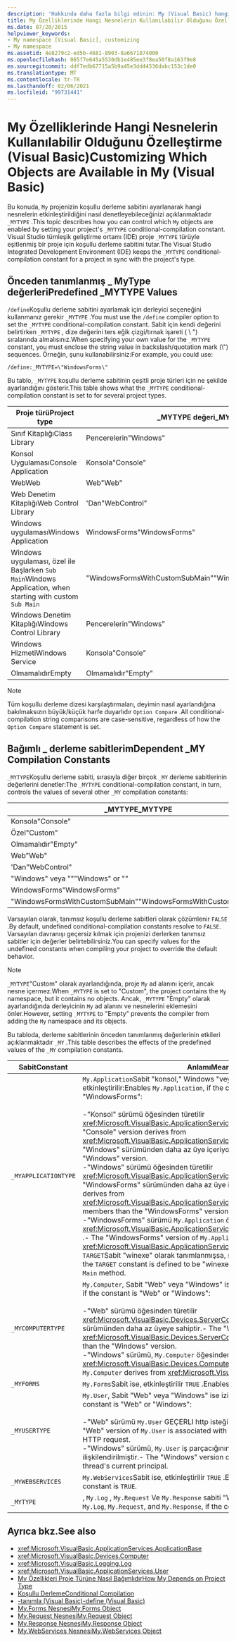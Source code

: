 ```yaml
---
description: 'Hakkında daha fazla bilgi edinin: My (Visual Basic) hangi nesnelerin kullanılabilir olduğunu özelleştirme'
title: My Özelliklerinde Hangi Nesnelerin Kullanılabilir Olduğunu Özelleştirme
ms.date: 07/20/2015
helpviewer_keywords:
- My namespace [Visual Basic], customizing
- My namespace
ms.assetid: 4e8279c2-ed5b-4681-8903-8a6671874000
ms.openlocfilehash: 065f7e645a5530db1e485ee3f8ea50f8a163f9e8
ms.sourcegitcommit: ddf7edb67715a5b9a45e3dd44536dabc153c1de0
ms.translationtype: MT
ms.contentlocale: tr-TR
ms.lasthandoff: 02/06/2021
ms.locfileid: "99731441"
---
```

# <a name="customizing-which-objects-are-available-in-my-visual-basic"></a><span data-ttu-id="0d877-103">My Özelliklerinde Hangi Nesnelerin Kullanılabilir Olduğunu Özelleştirme (Visual Basic)</span><span class="sxs-lookup"><span data-stu-id="0d877-103">Customizing Which Objects are Available in My (Visual Basic)</span></span>

<span data-ttu-id="0d877-104">Bu konuda, `My` projenizin koşullu derleme sabitini ayarlanarak hangi nesnelerin etkinleştirildiğini nasıl denetleyebileceğinizi açıklanmaktadır `_MYTYPE` .</span><span class="sxs-lookup"><span data-stu-id="0d877-104">This topic describes how you can control which `My` objects are enabled by setting your project's `_MYTYPE` conditional-compilation constant.</span></span> <span data-ttu-id="0d877-105">Visual Studio tümleşik geliştirme ortamı (IDE) proje `_MYTYPE` türüyle eşitlenmiş bir proje için koşullu derleme sabitini tutar.</span><span class="sxs-lookup"><span data-stu-id="0d877-105">The Visual Studio Integrated Development Environment (IDE) keeps the `_MYTYPE` conditional-compilation constant for a project in sync with the project's type.</span></span>  
  
## <a name="predefined-_mytype-values"></a><span data-ttu-id="0d877-106">Önceden tanımlanmış \_ MyType değerleri</span><span class="sxs-lookup"><span data-stu-id="0d877-106">Predefined \_MYTYPE Values</span></span>  

<span data-ttu-id="0d877-107">`/define`Koşullu derleme sabitini ayarlamak için derleyici seçeneğini kullanmanız gerekir `_MYTYPE` .</span><span class="sxs-lookup"><span data-stu-id="0d877-107">You must use the `/define` compiler option to set the `_MYTYPE` conditional-compilation constant.</span></span> <span data-ttu-id="0d877-108">Sabit için kendi değerini belirtirken `_MYTYPE` , dize değerini ters eğik çizgi/tırnak işareti ( \\ ") sıralarında almalısınız.</span><span class="sxs-lookup"><span data-stu-id="0d877-108">When specifying your own value for the `_MYTYPE` constant, you must enclose the string value in backslash/quotation mark (\\") sequences.</span></span> <span data-ttu-id="0d877-109">Örneğin, şunu kullanabilirsiniz:</span><span class="sxs-lookup"><span data-stu-id="0d877-109">For example, you could use:</span></span>  
  
```console  
/define:_MYTYPE=\"WindowsForms\"  
```  
  
 <span data-ttu-id="0d877-110">Bu tablo, `_MYTYPE` koşullu derleme sabitinin çeşitli proje türleri için ne şekilde ayarlandığını gösterir.</span><span class="sxs-lookup"><span data-stu-id="0d877-110">This table shows what the `_MYTYPE` conditional-compilation constant is set to for several project types.</span></span>  
  
|<span data-ttu-id="0d877-111">Proje türü</span><span class="sxs-lookup"><span data-stu-id="0d877-111">Project type</span></span>|<span data-ttu-id="0d877-112">\_MYTYPE değeri</span><span class="sxs-lookup"><span data-stu-id="0d877-112">\_MYTYPE value</span></span>|  
|------------------|--------------------|  
|<span data-ttu-id="0d877-113">Sınıf Kitaplığı</span><span class="sxs-lookup"><span data-stu-id="0d877-113">Class Library</span></span>|<span data-ttu-id="0d877-114">Pencerelerin</span><span class="sxs-lookup"><span data-stu-id="0d877-114">"Windows"</span></span>|  
|<span data-ttu-id="0d877-115">Konsol Uygulaması</span><span class="sxs-lookup"><span data-stu-id="0d877-115">Console Application</span></span>|<span data-ttu-id="0d877-116">Konsola</span><span class="sxs-lookup"><span data-stu-id="0d877-116">"Console"</span></span>|  
|<span data-ttu-id="0d877-117">Web</span><span class="sxs-lookup"><span data-stu-id="0d877-117">Web</span></span>|<span data-ttu-id="0d877-118">Web</span><span class="sxs-lookup"><span data-stu-id="0d877-118">"Web"</span></span>|  
|<span data-ttu-id="0d877-119">Web Denetim Kitaplığı</span><span class="sxs-lookup"><span data-stu-id="0d877-119">Web Control Library</span></span>|<span data-ttu-id="0d877-120">'Dan</span><span class="sxs-lookup"><span data-stu-id="0d877-120">"WebControl"</span></span>|  
|<span data-ttu-id="0d877-121">Windows uygulaması</span><span class="sxs-lookup"><span data-stu-id="0d877-121">Windows Application</span></span>|<span data-ttu-id="0d877-122">WindowsForms</span><span class="sxs-lookup"><span data-stu-id="0d877-122">"WindowsForms"</span></span>|  
|<span data-ttu-id="0d877-123">Windows uygulaması, özel ile Başlarken `Sub Main`</span><span class="sxs-lookup"><span data-stu-id="0d877-123">Windows Application, when starting with custom `Sub Main`</span></span>|<span data-ttu-id="0d877-124">"WindowsFormsWithCustomSubMain"</span><span class="sxs-lookup"><span data-stu-id="0d877-124">"WindowsFormsWithCustomSubMain"</span></span>|  
|<span data-ttu-id="0d877-125">Windows Denetim Kitaplığı</span><span class="sxs-lookup"><span data-stu-id="0d877-125">Windows Control Library</span></span>|<span data-ttu-id="0d877-126">Pencerelerin</span><span class="sxs-lookup"><span data-stu-id="0d877-126">"Windows"</span></span>|  
|<span data-ttu-id="0d877-127">Windows Hizmeti</span><span class="sxs-lookup"><span data-stu-id="0d877-127">Windows Service</span></span>|<span data-ttu-id="0d877-128">Konsola</span><span class="sxs-lookup"><span data-stu-id="0d877-128">"Console"</span></span>|  
|<span data-ttu-id="0d877-129">Olmamalıdır</span><span class="sxs-lookup"><span data-stu-id="0d877-129">Empty</span></span>|<span data-ttu-id="0d877-130">Olmamalıdır</span><span class="sxs-lookup"><span data-stu-id="0d877-130">"Empty"</span></span>|  
  
> [!NOTE]
> <span data-ttu-id="0d877-131">Tüm koşullu derleme dizesi karşılaştırmaları, deyimin nasıl ayarlandığına bakılmaksızın büyük/küçük harfe duyarlıdır `Option Compare` .</span><span class="sxs-lookup"><span data-stu-id="0d877-131">All conditional-compilation string comparisons are case-sensitive, regardless of how the `Option Compare` statement is set.</span></span>  
  
## <a name="dependent-_my-compilation-constants"></a><span data-ttu-id="0d877-132">Bağımlı \_ derleme sabitlerim</span><span class="sxs-lookup"><span data-stu-id="0d877-132">Dependent \_MY Compilation Constants</span></span>  

<span data-ttu-id="0d877-133">`_MYTYPE`Koşullu derleme sabiti, sırasıyla diğer birçok `_MY` derleme sabitlerinin değerlerini denetler:</span><span class="sxs-lookup"><span data-stu-id="0d877-133">The `_MYTYPE` conditional-compilation constant, in turn, controls the values of several other `_MY` compilation constants:</span></span>  
  
|<span data-ttu-id="0d877-134">\_MYTYPE</span><span class="sxs-lookup"><span data-stu-id="0d877-134">\_MYTYPE</span></span>|<span data-ttu-id="0d877-135">\_MYAPPLICATIONTYPE</span><span class="sxs-lookup"><span data-stu-id="0d877-135">\_MYAPPLICATIONTYPE</span></span>|<span data-ttu-id="0d877-136">\_MYCOMPUTERTYPE</span><span class="sxs-lookup"><span data-stu-id="0d877-136">\_MYCOMPUTERTYPE</span></span>|<span data-ttu-id="0d877-137">\_MYFORMS</span><span class="sxs-lookup"><span data-stu-id="0d877-137">\_MYFORMS</span></span>|<span data-ttu-id="0d877-138">\_MYUSERTYPE</span><span class="sxs-lookup"><span data-stu-id="0d877-138">\_MYUSERTYPE</span></span>|<span data-ttu-id="0d877-139">\_MYWEBSERVICES</span><span class="sxs-lookup"><span data-stu-id="0d877-139">\_MYWEBSERVICES</span></span>|  
|--------------|-------------------------|----------------------|---------------|------------------|---------------------|  
|<span data-ttu-id="0d877-140">Konsola</span><span class="sxs-lookup"><span data-stu-id="0d877-140">"Console"</span></span>|<span data-ttu-id="0d877-141">Konsola</span><span class="sxs-lookup"><span data-stu-id="0d877-141">"Console"</span></span>|<span data-ttu-id="0d877-142">Pencerelerin</span><span class="sxs-lookup"><span data-stu-id="0d877-142">"Windows"</span></span>|<span data-ttu-id="0d877-143">Tanımlayan</span><span class="sxs-lookup"><span data-stu-id="0d877-143">Undefined</span></span>|<span data-ttu-id="0d877-144">Pencerelerin</span><span class="sxs-lookup"><span data-stu-id="0d877-144">"Windows"</span></span>|<span data-ttu-id="0d877-145">TRUE</span><span class="sxs-lookup"><span data-stu-id="0d877-145">TRUE</span></span>|  
|<span data-ttu-id="0d877-146">Özel</span><span class="sxs-lookup"><span data-stu-id="0d877-146">"Custom"</span></span>|<span data-ttu-id="0d877-147">Tanımlayan</span><span class="sxs-lookup"><span data-stu-id="0d877-147">Undefined</span></span>|<span data-ttu-id="0d877-148">Tanımlayan</span><span class="sxs-lookup"><span data-stu-id="0d877-148">Undefined</span></span>|<span data-ttu-id="0d877-149">Tanımlayan</span><span class="sxs-lookup"><span data-stu-id="0d877-149">Undefined</span></span>|<span data-ttu-id="0d877-150">Tanımlayan</span><span class="sxs-lookup"><span data-stu-id="0d877-150">Undefined</span></span>|<span data-ttu-id="0d877-151">Tanımlayan</span><span class="sxs-lookup"><span data-stu-id="0d877-151">Undefined</span></span>|  
|<span data-ttu-id="0d877-152">Olmamalıdır</span><span class="sxs-lookup"><span data-stu-id="0d877-152">"Empty"</span></span>|<span data-ttu-id="0d877-153">Tanımlayan</span><span class="sxs-lookup"><span data-stu-id="0d877-153">Undefined</span></span>|<span data-ttu-id="0d877-154">Tanımlayan</span><span class="sxs-lookup"><span data-stu-id="0d877-154">Undefined</span></span>|<span data-ttu-id="0d877-155">Tanımlayan</span><span class="sxs-lookup"><span data-stu-id="0d877-155">Undefined</span></span>|<span data-ttu-id="0d877-156">Tanımlayan</span><span class="sxs-lookup"><span data-stu-id="0d877-156">Undefined</span></span>|<span data-ttu-id="0d877-157">Tanımlayan</span><span class="sxs-lookup"><span data-stu-id="0d877-157">Undefined</span></span>|  
|<span data-ttu-id="0d877-158">Web</span><span class="sxs-lookup"><span data-stu-id="0d877-158">"Web"</span></span>|<span data-ttu-id="0d877-159">Tanımlayan</span><span class="sxs-lookup"><span data-stu-id="0d877-159">Undefined</span></span>|<span data-ttu-id="0d877-160">Web</span><span class="sxs-lookup"><span data-stu-id="0d877-160">"Web"</span></span>|<span data-ttu-id="0d877-161">FALSE</span><span class="sxs-lookup"><span data-stu-id="0d877-161">FALSE</span></span>|<span data-ttu-id="0d877-162">Web</span><span class="sxs-lookup"><span data-stu-id="0d877-162">"Web"</span></span>|<span data-ttu-id="0d877-163">FALSE</span><span class="sxs-lookup"><span data-stu-id="0d877-163">FALSE</span></span>|  
|<span data-ttu-id="0d877-164">'Dan</span><span class="sxs-lookup"><span data-stu-id="0d877-164">"WebControl"</span></span>|<span data-ttu-id="0d877-165">Tanımlayan</span><span class="sxs-lookup"><span data-stu-id="0d877-165">Undefined</span></span>|<span data-ttu-id="0d877-166">Web</span><span class="sxs-lookup"><span data-stu-id="0d877-166">"Web"</span></span>|<span data-ttu-id="0d877-167">FALSE</span><span class="sxs-lookup"><span data-stu-id="0d877-167">FALSE</span></span>|<span data-ttu-id="0d877-168">Web</span><span class="sxs-lookup"><span data-stu-id="0d877-168">"Web"</span></span>|<span data-ttu-id="0d877-169">TRUE</span><span class="sxs-lookup"><span data-stu-id="0d877-169">TRUE</span></span>|  
|<span data-ttu-id="0d877-170">"Windows" veya ""</span><span class="sxs-lookup"><span data-stu-id="0d877-170">"Windows" or ""</span></span>|<span data-ttu-id="0d877-171">Pencerelerin</span><span class="sxs-lookup"><span data-stu-id="0d877-171">"Windows"</span></span>|<span data-ttu-id="0d877-172">Pencerelerin</span><span class="sxs-lookup"><span data-stu-id="0d877-172">"Windows"</span></span>|<span data-ttu-id="0d877-173">Tanımlayan</span><span class="sxs-lookup"><span data-stu-id="0d877-173">Undefined</span></span>|<span data-ttu-id="0d877-174">Pencerelerin</span><span class="sxs-lookup"><span data-stu-id="0d877-174">"Windows"</span></span>|<span data-ttu-id="0d877-175">TRUE</span><span class="sxs-lookup"><span data-stu-id="0d877-175">TRUE</span></span>|  
|<span data-ttu-id="0d877-176">WindowsForms</span><span class="sxs-lookup"><span data-stu-id="0d877-176">"WindowsForms"</span></span>|<span data-ttu-id="0d877-177">WindowsForms</span><span class="sxs-lookup"><span data-stu-id="0d877-177">"WindowsForms"</span></span>|<span data-ttu-id="0d877-178">Pencerelerin</span><span class="sxs-lookup"><span data-stu-id="0d877-178">"Windows"</span></span>|<span data-ttu-id="0d877-179">TRUE</span><span class="sxs-lookup"><span data-stu-id="0d877-179">TRUE</span></span>|<span data-ttu-id="0d877-180">Pencerelerin</span><span class="sxs-lookup"><span data-stu-id="0d877-180">"Windows"</span></span>|<span data-ttu-id="0d877-181">TRUE</span><span class="sxs-lookup"><span data-stu-id="0d877-181">TRUE</span></span>|  
|<span data-ttu-id="0d877-182">"WindowsFormsWithCustomSubMain"</span><span class="sxs-lookup"><span data-stu-id="0d877-182">"WindowsFormsWithCustomSubMain"</span></span>|<span data-ttu-id="0d877-183">Konsola</span><span class="sxs-lookup"><span data-stu-id="0d877-183">"Console"</span></span>|<span data-ttu-id="0d877-184">Pencerelerin</span><span class="sxs-lookup"><span data-stu-id="0d877-184">"Windows"</span></span>|<span data-ttu-id="0d877-185">TRUE</span><span class="sxs-lookup"><span data-stu-id="0d877-185">TRUE</span></span>|<span data-ttu-id="0d877-186">Pencerelerin</span><span class="sxs-lookup"><span data-stu-id="0d877-186">"Windows"</span></span>|<span data-ttu-id="0d877-187">TRUE</span><span class="sxs-lookup"><span data-stu-id="0d877-187">TRUE</span></span>|  
  
 <span data-ttu-id="0d877-188">Varsayılan olarak, tanımsız koşullu derleme sabitleri olarak çözümlenir `FALSE` .</span><span class="sxs-lookup"><span data-stu-id="0d877-188">By default, undefined conditional-compilation constants resolve to `FALSE`.</span></span> <span data-ttu-id="0d877-189">Varsayılan davranışı geçersiz kılmak için projenizi derlerken tanımsız sabitler için değerler belirtebilirsiniz.</span><span class="sxs-lookup"><span data-stu-id="0d877-189">You can specify values for the undefined constants when compiling your project to override the default behavior.</span></span>  
  
> [!NOTE]
> <span data-ttu-id="0d877-190">`_MYTYPE`"Custom" olarak ayarlandığında, proje `My` ad alanını içerir, ancak nesne içermez.</span><span class="sxs-lookup"><span data-stu-id="0d877-190">When `_MYTYPE` is set to "Custom", the project contains the `My` namespace, but it contains no objects.</span></span> <span data-ttu-id="0d877-191">Ancak, `_MYTYPE` "Empty" olarak ayarlandığında derleyicinin `My` ad alanını ve nesnelerini eklemesini önler.</span><span class="sxs-lookup"><span data-stu-id="0d877-191">However, setting `_MYTYPE` to "Empty" prevents the compiler from adding the `My` namespace and its objects.</span></span>  
  
 <span data-ttu-id="0d877-192">Bu tabloda, derleme sabitlerinin önceden tanımlanmış değerlerinin etkileri açıklanmaktadır `_MY` .</span><span class="sxs-lookup"><span data-stu-id="0d877-192">This table describes the effects of the predefined values of the `_MY` compilation constants.</span></span>  
  
|<span data-ttu-id="0d877-193">Sabit</span><span class="sxs-lookup"><span data-stu-id="0d877-193">Constant</span></span>|<span data-ttu-id="0d877-194">Anlamı</span><span class="sxs-lookup"><span data-stu-id="0d877-194">Meaning</span></span>|  
|--------------|-------------|  
|`_MYAPPLICATIONTYPE`|<span data-ttu-id="0d877-195">`My.Application`Sabit "konsol," Windows "veya" WindowsForms "ise, etkinleştirilir:</span><span class="sxs-lookup"><span data-stu-id="0d877-195">Enables `My.Application`, if the constant is "Console," Windows," or "WindowsForms":</span></span><br /><br /> <span data-ttu-id="0d877-196">-"Konsol" sürümü öğesinden türetilir <xref:Microsoft.VisualBasic.ApplicationServices.ConsoleApplicationBase> .</span><span class="sxs-lookup"><span data-stu-id="0d877-196">-   The "Console" version derives from <xref:Microsoft.VisualBasic.ApplicationServices.ConsoleApplicationBase>.</span></span> <span data-ttu-id="0d877-197">ve "Windows" sürümünden daha az üye içeriyor.</span><span class="sxs-lookup"><span data-stu-id="0d877-197">and has fewer members than the "Windows" version.</span></span><br /><span data-ttu-id="0d877-198">-"Windows" sürümü öğesinden türetilir <xref:Microsoft.VisualBasic.ApplicationServices.ApplicationBase> . ve "WindowsForms" sürümünden daha az üye içeriyor.</span><span class="sxs-lookup"><span data-stu-id="0d877-198">-   The "Windows" version derives from <xref:Microsoft.VisualBasic.ApplicationServices.ApplicationBase>.and has fewer members than the "WindowsForms" version.</span></span><br /><span data-ttu-id="0d877-199">-"WindowsForms" sürümü `My.Application` öğesinden türetilir <xref:Microsoft.VisualBasic.ApplicationServices.WindowsFormsApplicationBase> .</span><span class="sxs-lookup"><span data-stu-id="0d877-199">-   The "WindowsForms" version of `My.Application` derives from <xref:Microsoft.VisualBasic.ApplicationServices.WindowsFormsApplicationBase>.</span></span> <span data-ttu-id="0d877-200">`TARGET`Sabit "winexe" olarak tanımlanmışsa, sınıf bir `Sub Main` yöntemi içerir.</span><span class="sxs-lookup"><span data-stu-id="0d877-200">If the `TARGET` constant is defined to be "winexe", then the class includes a `Sub Main` method.</span></span>|  
|`_MYCOMPUTERTYPE`|<span data-ttu-id="0d877-201">`My.Computer`, Sabit "Web" veya "Windows" ise izin vermez:</span><span class="sxs-lookup"><span data-stu-id="0d877-201">Enables `My.Computer`, if the constant is "Web" or "Windows":</span></span><br /><br /> <span data-ttu-id="0d877-202">-"Web" sürümü öğesinden türetilir <xref:Microsoft.VisualBasic.Devices.ServerComputer> ve "Windows" sürümünden daha az üyeye sahiptir.</span><span class="sxs-lookup"><span data-stu-id="0d877-202">-   The "Web" version derives from <xref:Microsoft.VisualBasic.Devices.ServerComputer>, and has fewer members than the "Windows" version.</span></span><br /><span data-ttu-id="0d877-203">-"Windows" sürümü, `My.Computer` öğesinden türetilir <xref:Microsoft.VisualBasic.Devices.Computer> .</span><span class="sxs-lookup"><span data-stu-id="0d877-203">-   The "Windows" version of `My.Computer` derives from <xref:Microsoft.VisualBasic.Devices.Computer>.</span></span>|  
|`_MYFORMS`|<span data-ttu-id="0d877-204">`My.Forms`Sabit ise, etkinleştirilir `TRUE` .</span><span class="sxs-lookup"><span data-stu-id="0d877-204">Enables `My.Forms`, if the constant is `TRUE`.</span></span>|  
|`_MYUSERTYPE`|<span data-ttu-id="0d877-205">`My.User`, Sabit "Web" veya "Windows" ise izin vermez:</span><span class="sxs-lookup"><span data-stu-id="0d877-205">Enables `My.User`, if the constant is "Web" or "Windows":</span></span><br /><br /> <span data-ttu-id="0d877-206">-"Web" sürümü `My.User` GEÇERLI http isteğinin kullanıcı kimliğiyle ilişkili.</span><span class="sxs-lookup"><span data-stu-id="0d877-206">-   The "Web" version of `My.User` is associated with the user identity of the current HTTP request.</span></span><br /><span data-ttu-id="0d877-207">-"Windows" sürümü, `My.User` iş parçacığının geçerli sorumlusu ile ilişkilendirilmiştir.</span><span class="sxs-lookup"><span data-stu-id="0d877-207">-   The "Windows" version of `My.User` is associated with the thread's current principal.</span></span>|  
|`_MYWEBSERVICES`|<span data-ttu-id="0d877-208">`My.WebServices`Sabit ise, etkinleştirilir `TRUE` .</span><span class="sxs-lookup"><span data-stu-id="0d877-208">Enables `My.WebServices`, if the constant is `TRUE`.</span></span>|  
|`_MYTYPE`|<span data-ttu-id="0d877-209">, `My.Log` , `My.Request` Ve `My.Response` sabiti "Web" ise etkinleştirilir.</span><span class="sxs-lookup"><span data-stu-id="0d877-209">Enables `My.Log`, `My.Request`, and `My.Response`, if the constant is "Web".</span></span>|  
  
## <a name="see-also"></a><span data-ttu-id="0d877-210">Ayrıca bkz.</span><span class="sxs-lookup"><span data-stu-id="0d877-210">See also</span></span>

- <xref:Microsoft.VisualBasic.ApplicationServices.ApplicationBase>
- <xref:Microsoft.VisualBasic.Devices.Computer>
- <xref:Microsoft.VisualBasic.Logging.Log>
- <xref:Microsoft.VisualBasic.ApplicationServices.User>
- [<span data-ttu-id="0d877-211">My Özellikleri Proje Türüne Nasıl Bağımlıdır</span><span class="sxs-lookup"><span data-stu-id="0d877-211">How My Depends on Project Type</span></span>](../development-with-my/how-my-depends-on-project-type.md)
- [<span data-ttu-id="0d877-212">Koşullu Derleme</span><span class="sxs-lookup"><span data-stu-id="0d877-212">Conditional Compilation</span></span>](../../programming-guide/program-structure/conditional-compilation.md)
- [<span data-ttu-id="0d877-213">-tanımla (Visual Basic)</span><span class="sxs-lookup"><span data-stu-id="0d877-213">-define (Visual Basic)</span></span>](../../reference/command-line-compiler/define.md)
- [<span data-ttu-id="0d877-214">My.Forms Nesnesi</span><span class="sxs-lookup"><span data-stu-id="0d877-214">My.Forms Object</span></span>](../../language-reference/objects/my-forms-object.md)
- [<span data-ttu-id="0d877-215">My.Request Nesnesi</span><span class="sxs-lookup"><span data-stu-id="0d877-215">My.Request Object</span></span>](../../language-reference/objects/my-request-object.md)
- [<span data-ttu-id="0d877-216">My.Response Nesnesi</span><span class="sxs-lookup"><span data-stu-id="0d877-216">My.Response Object</span></span>](../../language-reference/objects/my-response-object.md)
- [<span data-ttu-id="0d877-217">My.WebServices Nesnesi</span><span class="sxs-lookup"><span data-stu-id="0d877-217">My.WebServices Object</span></span>](../../language-reference/objects/my-webservices-object.md)
